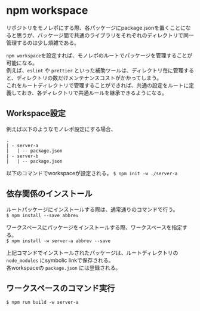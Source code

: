 # npm workspace

リポジトリをモノレポにする際、各パッケージにpackage.jsonを置くことになると思うが、パッケージ間で共通のライブラリをそれぞれのディレクトリで同一管理するのは少し煩雑である。

```npm workspace```を設定すれば、モノレポのルートでパッケージを管理することが可能になる。  
例えば、```eslint``` や ```prettier``` といった補助ツールは、ディレクトリ毎に管理すると、ディレクトリの数だけメンテナンスコストがかかってしまう。  
これをルートディレクトリで管理することができれば、共通の設定をルートに定義しておき、各ディレクトリで共通ルールを継承できるようになる。  

## Workspace設定
例えば以下のようなモノレポ設定にする場合、
```
.
| - server-a
|   | -- package.json
| - server-b
|   | -- package.json
```

以下のコマンドでworkspaceが設定される。
```$ npm init -w ./server-a```  

## 依存関係のインストール

ルートパッケージにインストールする際は、通常通りのコマンドで行う。  
```$ npm install --save abbrev```  

ワークスペースにパッケージをインストールする際、ワークスペースを指定する。  
```$ npm install -w server-a abbrev --save```  


上記コマンドでインストールされたパッケージは、ルートディレクトリの ```node_modules``` にsymbolic linkで保存される。  
各workspaceの ```package.json``` には登録される。



## ワークスペースのコマンド実行

```$ npm run build -w server-a```


